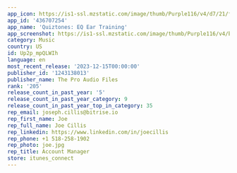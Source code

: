 ```yaml
---
app_icon: https://is1-ssl.mzstatic.com/image/thumb/Purple116/v4/d7/21/f5/d721f528-d5a9-c749-d533-ba8a0916d30c/app-icon-0-0-1x_U007epad-0-0-85-220.png/1024x1024bb.png
app_id: '436707254'
app_name: 'Quiztones: EQ Ear Training'
app_screenshot: https://is1-ssl.mzstatic.com/image/thumb/Purple116/v4/b0/9f/a3/b09fa316-963b-950b-b26d-d57eb2d3d70c/963c9b71-ec40-4cc0-814f-7a20c9a576b0_Simulator_Screen_Shot_-_iPhone_14_Plus_-_2023-01-18_at_22.24.41.png/1284x2778bb.png
category: Music
country: US
id: Up2p_mpQLWIh
language: en
most_recent_release: '2023-12-15T00:00:00'
publisher_id: '1243138013'
publisher_name: The Pro Audio Files
rank: '205'
release_count_in_past_year: '5'
release_count_in_past_year_category: 9
release_count_in_past_year_top_in_category: 35
rep_email: joseph.cillis@bitrise.io
rep_first_name: Joe
rep_full_name: Joe Cillis
rep_linkedin: https://www.linkedin.com/in/joecillis
rep_phone: +1 518-258-1902
rep_photo: joe.jpg
rep_title: Account Manager
store: itunes_connect
---
```

